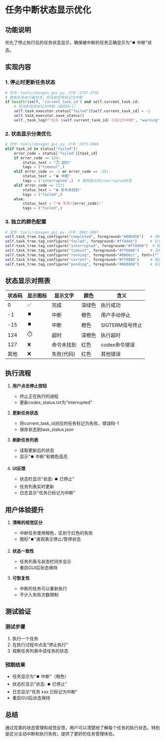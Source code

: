 # 任务中断状态显示优化

## 功能说明

优化了停止执行后的任务状态显示，确保被中断的任务正确显示为"⏹️ 中断"状态。

## 实现内容

### 1. 停止时更新任务状态

```python
# 文件：tools/sboxgen_gui.py，行号：3727-3736
# 更新任务执行器状态，将当前任务标记为中断
if hasattr(self, 'current_task_id') and self.current_task_id:
    # 将当前任务标记为中断（返回码-1）
    self.task_executor.status["failed"][self.current_task_id] = -1
    self.task_executor.save_status()
    self._task_log(f"任务 {self.current_task_id} 已标记为中断", "warning")
```

### 2. 状态显示分类优化

```python
# 文件：tools/sboxgen_gui.py，行号：2975-2988
elif task_id in status["failed"]:
    error_code = status['failed'][task_id]
    if error_code == 124:
        status_text = "⏱️ 超时"
        tags = ("timeout",)
    elif error_code == -1 or error_code == -15:
        status_text = "⏹️ 中断"
        tags = ("interrupted",)  # 使用独立的interrupted标签
    elif error_code == 127:
        status_text = "❌ 命令未找到"
        tags = ("failed",)
    else:
        status_text = f"❌ 失败({error_code})"
        tags = ("failed",)
```

### 3. 独立的颜色配置

```python
# 文件：tools/sboxgen_gui.py，行号：3001-3007
self.task_tree.tag_configure("completed", foreground="#00b050")   # 深绿色 - 完成
self.task_tree.tag_configure("failed", foreground="#ff4444")      # 红色 - 失败
self.task_tree.tag_configure("interrupted", foreground="#ff8800")  # 橙色 - 中断/暂停
self.task_tree.tag_configure("timeout", foreground="#ff6600")     # 深橙色 - 超时
self.task_tree.tag_configure("running", foreground="#0066cc", font=("", 10, "bold"))  # 蓝色加粗
self.task_tree.tag_configure("current", foreground="#ff8800")     # 橙色
self.task_tree.tag_configure("pending", foreground="#888888")     # 灰色
```

## 状态显示对照表

| 状态码 | 显示图标 | 显示文字 | 颜色 | 含义 |
|--------|----------|----------|------|------|
| 0 | ✅ | 完成 | 深绿色 | 执行成功 |
| -1 | ⏹️ | 中断 | 橙色 | 用户手动停止 |
| -15 | ⏹️ | 中断 | 橙色 | SIGTERM信号终止 |
| 124 | ⏱️ | 超时 | 深橙色 | 执行超时 |
| 127 | ❌ | 命令未找到 | 红色 | codex命令错误 |
| 其他 | ❌ | 失败(代码) | 红色 | 其他错误 |

## 执行流程

1. **用户点击停止按钮**
   - 终止正在执行的进程
   - 更新codex_status.txt为"interrupted"

2. **更新任务状态**
   - 将current_task_id对应的任务标记为失败，错误码-1
   - 保存状态到task_status.json

3. **刷新任务列表**
   - 读取更新后的状态
   - 显示"⏹️ 中断"和橙色高亮

4. **UI反馈**
   - 状态栏显示"状态: ⏹️ 已停止"
   - 任务列表实时更新
   - 日志显示"任务已标记为中断"

## 用户体验提升

1. **清晰的视觉区分**
   - 中断任务使用橙色，区别于红色的失败
   - 图标"⏹️"直观表示停止/暂停状态

2. **状态一致性**
   - 任务列表与状态栏同步显示
   - 重启GUI后状态保持

3. **可恢复性**
   - 中断的任务可以重新执行
   - 不计入失败次数限制

## 测试验证

### 测试步骤
1. 执行一个任务
2. 在执行过程中点击"停止执行"
3. 观察任务列表中该任务的状态

### 预期结果
- 任务显示为"⏹️ 中断"（橙色）
- 状态栏显示"状态: ⏹️ 已停止"
- 日志显示"任务 xxx 已标记为中断"
- 重启GUI后状态保持

## 总结

通过完善的状态管理和视觉反馈，用户可以清楚地了解每个任务的执行状态，特别是区分主动中断和执行失败，提供了更好的任务管理体验。
